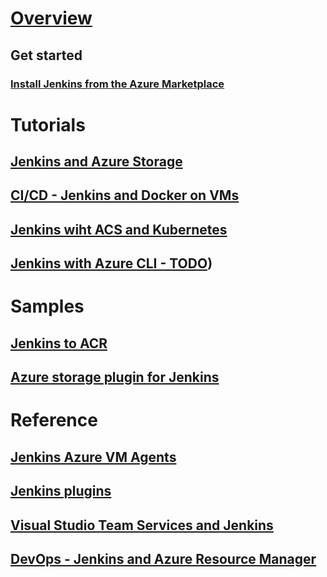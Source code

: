 # [Overview](index.md)
## Get started
### [Install Jenkins from the Azure Marketplace](https://azuremarketplace.microsoft.com/marketplace/apps/azure-oss.jenkins)
# Tutorials
## [Jenkins and Azure Storage](/azure/storage/storage-java-jenkins-continuous-integration-solution)
## [CI/CD - Jenkins and Docker on VMs](/azure/virtual-machines/linux/tutorial-jenkins-github-docker-cicd)
## [Jenkins wiht ACS and Kubernetes](/azure/container-service/container-service-kubernetes-jenkins)
## [Jenkins with Azure CLI - TODO](TODOArticle))
# Samples 
## [Jenkins to ACR](https://github.com/Azure/azure-quickstart-templates/tree/master/201-jenkins-acr)
## [Azure storage plugin for Jenkins](https://wiki.jenkins-ci.org/display/JENKINS/Windows+Azure+Storage+Plugin)
# Reference
## [Jenkins Azure VM Agents](https://plugins.jenkins.io/azure-vm-agents)
## [Jenkins plugins](https://plugins.jenkins.io/)
## [Visual Studio Team Services and Jenkins](https://blogs.msdn.microsoft.com/visualstudioalm/2017/04/25/vsts-visual-studio-team-services-integration-with-jenkins/)
## [DevOps - Jenkins and Azure Resource Manager](https://blogs.msdn.microsoft.com/mikerichter/2016/06/29/devops-on-windows-with-jenkins-and-azure-resource-manager/)
